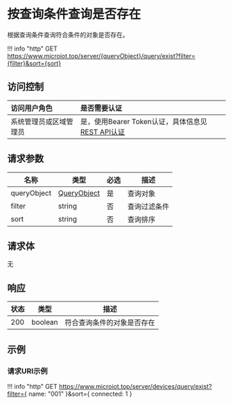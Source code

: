 # 按查询条件查询是否存在

根据查询条件查询符合条件的对象是否存在。

!!! info "http"
    GET https://www.microiot.top/server/{queryObject}/query/exist?filter={filter}&sort={sort}

## 访问控制

| 访问用户角色           | 是否需要认证                                 |
| :--------------------- | :------------------------------------------- |
| 系统管理员或区域管理员 | 是，使用Bearer Token认证，具体信息见[REST API认证](../api.md) |

## 请求参数

| 名称        | 类型                                  | 必选 | 描述         |
| ----------- | ------------------------------------- | ---- | ------------ |
| queryObject | [QueryObject](queryid.md#queryobject) | 是   | 查询对象     |
| filter      | string                                | 否   | 查询过滤条件 |
| sort        | string                                | 否   | 查询排序     |

## 请求体

无

## 响应

| 状态 | 类型          | 描述           |
| ---- | ------------- | -------------- |
| 200  | boolean | 符合查询条件的对象是否存在 |



## 示例

### 请求URI示例

!!! info "http"
    GET https://www.microiot.top/server/devices/query/exist?filter={ name: "001" }&sort={ connected: 1 }



